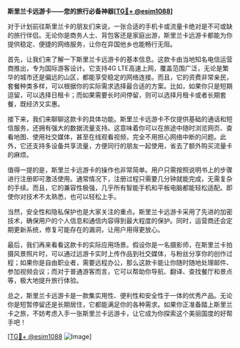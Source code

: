 **斯里兰卡远游卡——您的旅行必备神器[[TG💪+ @esim1088](https://t.me/s/esim1088)]**

对于计划前往斯里兰卡的朋友们来说，一张合适的手机卡或流量卡绝对是不可或缺的旅行伴侣。无论你是商务人士、背包客还是家庭出游，斯里兰卡远游卡都能为你提供稳定、便捷的网络服务，让你在异国他乡也能畅行无阻。

首先，让我们来了解一下斯里兰卡远游卡的基本信息。这款卡由当地知名电信运营商推出，专为国际游客设计。它支持4G LTE高速上网，覆盖范围广泛，无论是繁华的城市还是偏远的山区，都能享受稳定的网络连接。而且，它的资费非常亲民，套餐种类多样，可以根据你的实际需求选择最合适的方案。比如，如果你只是短期逗留，可以选择日租卡；而如果需要长时间停留，则可以选择月租卡或者长期套餐，既经济又实惠。

接下来，我们来聊聊这款卡的具体功能。斯里兰卡远游卡不仅提供基础的通话和短信服务，还拥有强大的数据流量支持。这意味着你可以在旅途中随时浏览网页、查看地图、使用社交媒体，甚至在线观看视频，完全不用担心网络中断的问题。此外，它还支持多设备共享流量，方便同行的朋友一起使用，省去了额外购买流量卡的麻烦。

值得一提的是，斯里兰卡远游卡的操作也非常简单。用户只需按照说明书上的步骤进行注册即可激活使用。通常情况下，注册过程只需要几分钟就能完成，无需复杂的手续。而且，它的兼容性极强，几乎所有智能手机和平板电脑都能轻松适配。即使你对技术不太熟悉，也可以轻松上手。

当然，安全性和隐私保护也是大家关注的重点。斯里兰卡远游卡采用了先进的加密技术，确保用户的个人信息和通信内容得到最大程度的保护。同时，运营商还会定期更新系统，修复可能存在的漏洞，让用户用得更放心。

最后，我们再来看看这款卡的实际应用场景。假设你是一名摄影师，在斯里兰卡拍摄风景照片时，可以通过远游卡实时上传作品到社交媒体，与粉丝分享你的创作过程；如果你是自由职业者，需要远程办公，那么这款卡能让你随时随地处理邮件、参加视频会议；而对于普通游客而言，它可以帮助你导航、翻译、查找餐厅和景点等，极大地提升旅行体验。

总之，斯里兰卡远游卡是一款集实用性、便利性和安全性于一体的优秀产品。无论你是短暂停留还是长期居住，它都能满足你的各种需求。如果你正准备踏上斯里兰卡之旅，不妨考虑入手一张斯里兰卡远游卡，让它成为你探索这个美丽国度的好帮手吧！

[[TG💪+ @esim1088](https://t.me/s/esim1088) ![Image](https://i.postimg.cc/4NQfJmqS/Snipaste-2025-05-13-00-14-12.png)]